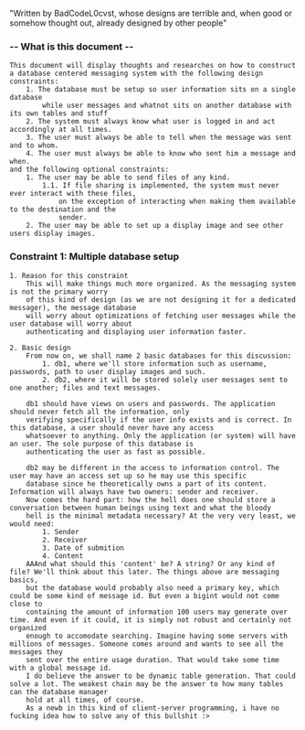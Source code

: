"Written by BadCodeL0cvst, whose designs are terrible and, when good or somehow thought out, already designed by other people"

### -- What is this document --
    This document will display thoughts and researches on how to construct 
    a database centered messaging system with the following design constraints:
        1. The database must be setup so user information sits on a single database
            while user messages and whatnot sits on another database with its own tables and stuff
        2. The system must always know what user is logged in and act accordingly at all times.
        3. The user must always be able to tell when the message was sent and to whom. 
        4. The user must always be able to know who sent him a message and when. 
    and the following optional constraints:
        1. The user may be able to send files of any kind.
            1.1. If file sharing is implemented, the system must never ever interact with these files,
                on the exception of interacting when making them available to the destination and the 
                sender.
        2. The user may be able to set up a display image and see other users display images.

### Constraint 1: Multiple database setup
    1. Reason for this constraint
        This will make things much more organized. As the messaging system is not the primary worry 
        of this kind of design (as we are not designing it for a dedicated messager), the message database
        will worry about optimizations of fetching user messages while the user database will worry about
        authenticating and displaying user information faster.

    2. Basic design
        From now on, we shall name 2 basic databases for this discussion:
            1. db1, where we'll store information such as username, passwords, path to user display images and such.
            2. db2, where it will be stored solely user messages sent to one another; files and text messages.

        db1 should have views on users and passwords. The application should never fetch all the information, only
        verifying specifically if the user info exists and is correct. In this database, a user should never have any access
        whatsoever to anything. Only the application (or system) will have an user. The sole purpose of this database is
        authenticating the user as fast as possible.
        
        db2 may be different in the access to information control. The user may have an access set up so he may use this specific
        database since he theoretically owns a part of its content. Information will always have two owners: sender and receiver. 
        Now comes the hard part: how the hell does one should store a conversation between human beings using text and what the bloody
        hell is the minimal metadata necessary? At the very very least, we would need:
            1. Sender
            2. Receiver
            3. Date of submition
            4. Content
        AAAnd what should this 'content' be? A string? Or any kind of file? We'll think about this later. The things above are messaging basics, 
        but the database would probably also need a primary key, which could be some kind of message id. But even a bigint would not come close to
        containing the amount of information 100 users may generate over time. And even if it could, it is simply not robust and certainly not organized
        enough to accomodate searching. Imagine having some servers with millions of messages. Someone comes around and wants to see all the messages they
        sent over the entire usage duration. That would take some time with a global message id. 
        I do believe the answer to be dynamic table generation. That could solve a lot. The weakest chain may be the answer to how many tables can the database manager
        hold at all times, of course. 
        As a newb in this kind of client-server programming, i have no fucking idea how to solve any of this bullshit :>






    